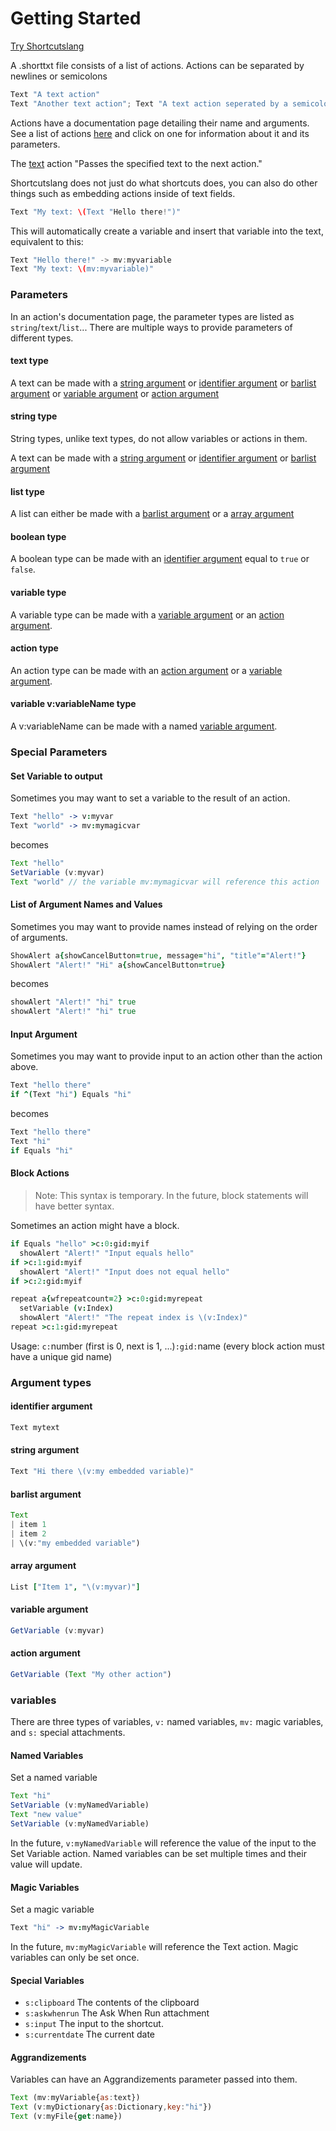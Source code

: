 # Getting Started

[Try Shortcutslang](http://pfgithub.github.io/shortcutslang/tryit.html)

A .shorttxt file consists of a list of actions. Actions can be separated by newlines or semicolons

```swift
Text "A text action"
Text "Another text action"; Text "A text action seperated by a semicolon"
```

Actions have a documentation page detailing their name and arguments. See a list of actions [here](index) and click on one for information about it and its parameters.

The [text](actions/text) action "Passes the specified text to the next action."

Shortcutslang does not just do what shortcuts does, you can also do other things such as embedding actions inside of text fields.

```swift
Text "My text: \(Text "Hello there!")"
```

This will automatically create a variable and insert that variable into the text, equivalent to this:

```swift
Text "Hello there!" -> mv:myvariable
Text "My text: \(mv:myvariable)"
```

### Parameters

In an action's documentation page, the parameter types are listed as `string`/`text`/`list`... There are multiple ways to provide parameters of different types.

#### text type

A text can be made with a [string argument](#string-argument) or [identifier argument](#identifier-argument) or [barlist argument](#barlist-argument) or [variable argument](#variable-argument) or [action argument](#action-argument)

#### string type

String types, unlike text types, do not allow variables or actions in them.

A text can be made with a [string argument](#string-argument) or [identifier argument](#identifier-argument) or [barlist argument](#barlist-argument)

#### list type

A list can either be made with a [barlist argument](#barlist-argument) or a [array argument](#array-argument)

#### boolean type

A boolean type can be made with an [identifier argument](#identifier-argument) equal to `true` or `false`.

#### variable type

A variable type can be made with a [variable argument](#variable-argument) or an [action argument](#action-argument).

#### action type

An action type can be made with an [action argument](#action-argument) or a [variable argument](#variable-argument).

#### variable v:variableName type

A v:variableName can be made with a named [variable argument](#variable-argument).

### Special Parameters

#### Set Variable to output

Sometimes you may want to set a variable to the result of an action.

```coffeescript
Text "hello" -> v:myvar
Text "world" -> mv:mymagicvar
```

becomes

```js
Text "hello"
SetVariable (v:myvar)
Text "world" // the variable mv:mymagicvar will reference this action
```

#### List of Argument Names and Values

Sometimes you may want to provide names instead of relying on the order of arguments.

```coffeescript
ShowAlert a{showCancelButton=true, message="hi", "title"="Alert!"}
ShowAlert "Alert!" "Hi" a{showCancelButton=true}
```

becomes

```coffeescript
showAlert "Alert!" "hi" true
showAlert "Alert!" "hi" true
```

#### Input Argument

Sometimes you may want to provide input to an action other than the action above.

```coffeescript
Text "hello there"
if ^(Text "hi") Equals "hi"
```

becomes

```coffeescript
Text "hello there"
Text "hi"
if Equals "hi"
```

#### Block Actions

> Note: This syntax is temporary. In the future, block statements will have better syntax.

Sometimes an action might have a block.

```coffeescript
if Equals "hello" >c:0:gid:myif
  showAlert "Alert!" "Input equals hello"
if >c:1:gid:myif
  showAlert "Alert!" "Input does not equal hello"
if >c:2:gid:myif

repeat a{wfrepeatcount=2} >c:0:gid:myrepeat
  setVariable (v:Index)
  showAlert "Alert!" "The repeat index is \(v:Index)"
repeat >c:1:gid:myrepeat
```

Usage: `c:`number (first is 0, next is 1, ...)`:gid:`name (every block action must have a unique gid name)

### Argument types

#### identifier argument

```coffeescript
Text mytext
```

#### string argument

```coffeescript
Text "Hi there \(v:my embedded variable)"
```

#### barlist argument

```js
Text
| item 1
| item 2
| \(v:"my embedded variable")
```

#### array argument

```coffeescript
List ["Item 1", "\(v:myvar)"]
```

#### variable argument

```js
GetVariable (v:myvar)
```

#### action argument

```js
GetVariable (Text "My other action")
```

### variables

There are three types of variables, `v:` named variables, `mv:` magic variables, and `s:` special attachments.

#### Named Variables

Set a named variable

```js
Text "hi"
SetVariable (v:myNamedVariable)
Text "new value"
SetVariable (v:myNamedVariable)
```

In the future, `v:myNamedVariable` will reference the value of the input to the Set Variable action. Named variables can be set multiple times and their value will update.

#### Magic Variables

Set a magic variable

```coffeescript
Text "hi" -> mv:myMagicVariable
```

In the future, `mv:myMagicVariable` will reference the Text action. Magic variables can only be set once.

#### Special Variables

- `s:clipboard` The contents of the clipboard
- `s:askwhenrun` The Ask When Run attachment
- `s:input` The input to the shortcut.
- `s:currentdate` The current date

#### Aggrandizements

Variables can have an Aggrandizements parameter passed into them.

```js
Text (mv:myVariable{as:text})
Text (v:myDictionary{as:Dictionary,key:"hi"})
Text (v:myFile{get:name})
```
